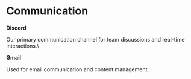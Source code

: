 # Communication

**Discord**

Our primary communication channel for team discussions and real-time interactions.\


**Gmail**&#x20;

Used for email communication and content management.
